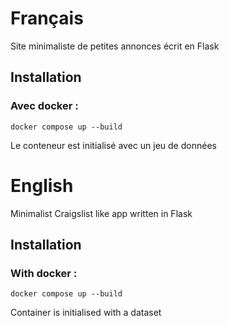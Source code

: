 # Français
Site minimaliste de petites annonces écrit en Flask

## Installation
### Avec docker :
`docker compose up --build`

Le conteneur est initialisé avec un jeu de données

# English

Minimalist Craigslist like app written in Flask

## Installation
### With docker :
`docker compose up --build`

Container is initialised with a dataset